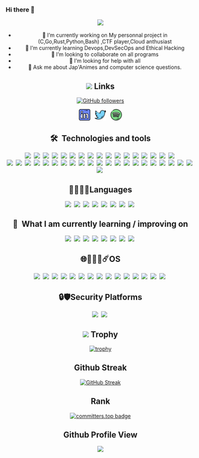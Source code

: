 ### Hi there 👋

<!--
**Tednoob17/Tednoob17** is a ✨ _special_ ✨ repository because its `README.md` (this file) appears on your GitHub profile.
-->

<div align='center'>

<img src="https://artfiles.alphacoders.com/608/60877.gif"/><br>

- 🔭 I’m currently working on My personnal project in (C,Go,Rust,Python,Bash) ,CTF player,Cloud anthusiast  <br>
- 🌱 I’m currently learning Devops,DevSecOps and Ethical Hacking  <br>
- 👯 I’m looking to collaborate on all programs <br>
- 🤔 I’m looking for help with all  <br>
- 💬 Ask me about Jap'Animes and  computer science questions. <br>
## <img height="40" src="https://raw.githubusercontent.com/innng/innng/master/assets/kyubey.gif"/> Links  
  
<!-- Github Badges begin-->
  <p align="center">
	  
[![GitHub followers](https://img.shields.io/github/followers/Tednoob17?style=social)](https://www.github.com/Tednoob17)
  <p/>
  <!-- Badges end -->
	
<!-- Social Badges begin-->
	
<p align='center'>
	
<a href="https://www.linkedin.com/in/ted-kouhouenou-48b042239/"><img height="30" src="https://raw.githubusercontent.com/Tednoob17/Tednoob17/master/linkedin.png?raw=true"></a>&nbsp;&nbsp;
<a href="https://twitter.com/Ted_Kouhouenou"><img height="30" src="https://raw.githubusercontent.com/Tednoob17/Tednoob17/master/twitter.png?raw=true"></a>&nbsp;&nbsp;
<a href="https://open.spotify.com/user/x5rvw7fydmgnl6ee29olitsxg"><img height="30" src="https://raw.githubusercontent.com/8bithemant/8bithemant/master/spotify.png?raw=true"></a>
	
</p>
  <!-- Github Badges end-->

## 🛠  Technologies and tools 

<img src ="https://img.shields.io/badge/Sonarqube-5190cf?style=for-the-badge&logo=sonarqube&logoColor=white"/>&nbsp; 
<img src="https://img.shields.io/badge/Amazon_AWS-FF9900?style=for-the-badge&logo=amazonaws&logoColor=white"/>&nbsp; 
<img src="ttps://img.shields.io/badge/Azure_DevOps-0078D7?style=for-the-badge&logo=azure-devops&logoColor=white"/>&nbsp; 
<img src="https://img.shields.io/badge/microsoft%20azure-0089D6?style=for-the-badge&logo=microsoft-azure&logoColor=white"/>&nbsp; 
<img src="https://img.shields.io/badge/Terraform-7B42BC?style=for-the-badge&logo=terraform&logoColor=white"/>&nbsp; 
<img src="https://img.shields.io/badge/MySQL-005C84?style=for-the-badge&logo=mysql&logoColor=white"/>&nbsp; 
<img src="https://img.shields.io/badge/PostgreSQL-316192?style=for-the-badge&logo=postgresql&logoColor=white"/>&nbsp; 
<img src="https://img.shields.io/badge/Exercism-009CAB?style=for-the-badge&logo=exercism&logoColor=white"/>&nbsp; 
<img src="https://img.shields.io/badge/Ansible-000000?style=for-the-badge&logo=ansible&logoColor=white"/>&nbsp; 
<img src="https://img.shields.io/badge/Apache-D22128?style=for-the-badge&logo=Apache&logoColor=white"/>&nbsp; 
<img src="https://img.shields.io/badge/Docker-2CA5E0?style=for-the-badge&logo=docker&logoColor=white"/>&nbsp; 
<img src="https://img.shields.io/badge/Django-092E20?style=for-the-badge&logo=django&logoColor=green"/>&nbsp; 
<img src="https://img.shields.io/badge/django%20rest-ff1709?style=for-the-badge&logo=django&logoColor=white"/>&nbsp; 
<img src="https://img.shields.io/badge/Flask-000000?style=for-the-badge&logo=flask&logoColor=white"/>&nbsp; 
<img src="https://img.shields.io/badge/GitHub%20Pages-222222?style=for-the-badge&logo=GitHub%20Pages&logoColor=white"/>&nbsp; 
<img src="https://img.shields.io/badge/GitBook-7B36ED?style=for-the-badge&logo=gitbook&logoColor=white"/>&nbsp; 
<img src="https://img.shields.io/badge/Hugo-FF4088?style=for-the-badge&logo=hugo&logoColor=white"/>&nbsp;  
<img src="https://img.shields.io/badge/Arduino_IDE-00979D?style=for-the-badge&logo=arduino&logoColor=white"/>&nbsp; 
<img src="https://img.shields.io/badge/CLion-000000?style=for-the-badge&logo=clion&logoColor=white"/>&nbsp; 
<img src="https://img.shields.io/badge/Emacs-%237F5AB6.svg?&style=for-the-badge&logo=gnu-emacs&logoColor=white"/>&nbsp; 
<img src="https://img.shields.io/badge/NeoVim-%2357A143.svg?&style=for-the-badge&logo=neovim&logoColor=white"/>&nbsp; 
<img src="https://img.shields.io/badge/PyCharm-000000.svg?&style=for-the-badge&logo=PyCharm&logoColor=white"/>&nbsp; 
<img src="https://img.shields.io/badge/VIM-%2311AB00.svg?&style=for-the-badge&logo=vim&logoColor=white"/>&nbsp; 
<img src="https://img.shields.io/badge/VSCode-0078D4?style=for-the-badge&logo=visual%20studio%20code&logoColor=white"/>&nbsp; 
<img src="https://img.shields.io/badge/Google%20Sheets-34A853?style=for-the-badge&logo=google-sheets&logoColor=white"/>&nbsp; 
<img src="https://img.shields.io/badge/Mastodon-6364FF?style=for-the-badge&logo=Mastodon&logoColor=white"/>&nbsp; 
<img src="https://img.shields.io/badge/Quora-%23B92B27.svg?&style=for-the-badge&logo=Quora&logoColor=white"/>&nbsp; 
<img src="https://img.shields.io/badge/Reddit-FF4500?style=for-the-badge&logo=reddit&logoColor=white"/>&nbsp; 
<img src="https://img.shields.io/badge/Stack_Overflow-FE7A16?style=for-the-badge&logo=stack-overflow&logoColor=white"/>&nbsp; 
<img src="https://img.shields.io/badge/GIT-E44C30?style=for-the-badge&logo=git&logoColor=white"/>&nbsp; 
<img src="https://img.shields.io/badge/GNU%20Bash-4EAA25?style=for-the-badge&logo=GNU%20Bash&logoColor=white"/>&nbsp; 
<img src="https://img.shields.io/badge/powershell-5391FE?style=for-the-badge&logo=powershell&logoColor=white"/>&nbsp; 
<img src="https://img.shields.io/badge/windows%20terminal-4D4D4D?style=for-the-badge&logo=windows%20terminal&logoColor=white"/>&nbsp; 
<img src="https://img.shields.io/badge/Vagrant-1868F2?style=for-the-badge&logo=Vagrant&logoColor=white"/>&nbsp; 
<img src="https://img.shields.io/badge/VirtualBox-21416b?style=for-the-badge&logo=VirtualBox&logoColor=white"/>&nbsp; 
<img src="https://img.shields.io/badge/VMware-231f20?style=for-the-badge&logo=VMware&logoColor=white"/>&nbsp; 
<img src="https://img.shields.io/badge/Tor_Browser-7D4698?style=for-the-badge&logo=Tor-Browser&logoColor=white"/>&nbsp; 
<img src="https://img.shields.io/badge/Sentry-black?style=for-the-badge&logo=Sentry&logoColor=#362D59"/>&nbsp; 
<img src="https://img.shields.io/badge/Jenkins-D24939?style=for-the-badge&logo=Jenkins&logoColor=white"/>&nbsp; 
	
	
## 🌅👨🏾‍💻Languages 
<img src="https://img.shields.io/badge/Markdown-000000?style=for-the-badge&logo=markdown&logoColor=white"/>&nbsp;
<img src="https://img.shields.io/badge/C-00599C?style=for-the-badge&logo=c&logoColor=white"/>&nbsp; 
<img src="https://img.shields.io/badge/CSS3-1572B6?style=for-the-badge&logo=css3&logoColor=white"/>&nbsp; 
<img src="https://img.shields.io/badge/HTML5-E34F26?style=for-the-badge&logo=html5&logoColor=white"/>&nbsp; 
<img src="https://img.shields.io/badge/JavaScript-323330?style=for-the-badge&logo=javascript&logoColor=F7DF1E"/>&nbsp; 
<img src="https://img.shields.io/badge/json-5E5C5C?style=for-the-badge&logo=json&logoColor=white"/>&nbsp; 
<img src="https://img.shields.io/badge/LaTeX-47A141?style=for-the-badge&logo=LaTeX&logoColor=white"/>&nbsp; 
<img src="https://img.shields.io/badge/Python-FFD43B?style=for-the-badge&logo=python&logoColor=blue"/>&nbsp; 

	
## 📖  What I am currently learning / improving on 

<img src="https://img.shields.io/badge/Rust-000000?style=for-the-badge&logo=rust&logoColor=white"/>&nbsp; 
<img src="https://img.shields.io/badge/Shell_Script-121011?style=for-the-badge&logo=gnu-bash&logoColor=white"/>&nbsp; 
<img src="https://img.shields.io/badge/npm-CB3837?style=for-the-badge&logo=npm&logoColor=white"/>&nbsp; 
<img src="https://img.shields.io/badge/Go-00ADD8?style=for-the-badge&logo=go&logoColor=white"/>&nbsp; 
<img src="https://img.shields.io/badge/Haskell-5D4F85?style=for-the-badge&logo=haskell&logoColor=white"/>&nbsp; 
<img src="https://img.shields.io/badge/Perl-39457E?style=for-the-badge&logo=perl&logoColor=white"/>&nbsp; 
<img src="https://img.shields.io/badge/Rust-black?style=for-the-badge&logo=rust&logoColor=#E57324"/>&nbsp; 
<img src="https://img.shields.io/badge/Solidity-e6e6e6?style=for-the-badge&logo=solidity&logoColor=black"/>&nbsp; 


	
## 🌐👨🏿‍🚀☄️OS 
<img src="https://img.shields.io/badge/Alpine_Linux-0D597F?style=for-the-badge&logo=alpine-linux&logoColor=white"/>&nbsp; 
<img src="https://img.shields.io/badge/Android-3DDC84?style=for-the-badge&logo=android&logoColor=white"/>&nbsp; 
<img src="https://img.shields.io/badge/Arch_Linux-1793D1?style=for-the-badge&logo=arch-linux&logoColor=white"/>&nbsp; 
<img src="https://img.shields.io/badge/Cent%20OS-262577?style=for-the-badge&logo=CentOS&logoColor=white"/>&nbsp; 
<img src="https://img.shields.io/badge/Debian-A81D33?style=for-the-badge&logo=debian&logoColor=white"/>&nbsp; 
<img src="https://img.shields.io/badge/Deepin-007CFF?style=for-the-badge&logo=deepin&logoColor=white"/>&nbsp; 
<img src="https://img.shields.io/badge/Fedora-294172?style=for-the-badge&logo=fedora&logoColor=white"/>&nbsp; 
<img src="https://img.shields.io/badge/Kali_Linux-557C94?style=for-the-badge&logo=kali-linux&logoColor=white"/>&nbsp; 
<img src="https://img.shields.io/badge/Linux-FCC624?style=for-the-badge&logo=linux&logoColor=black"/>&nbsp; 
<img src="https://img.shields.io/badge/Linux_Mint-87CF3E?style=for-the-badge&logo=linux-mint&logoColor=white"/>&nbsp; 
<img src="https://img.shields.io/badge/manjaro-35BF5C?style=for-the-badge&logo=manjaro&logoColor=white"/>&nbsp; 
<img src="https://img.shields.io/badge/Pop!_OS-48B9C7?style=for-the-badge&logo=Pop!_OS&logoColor=white"/>&nbsp; 
<img src="https://img.shields.io/badge/Red%20Hat-EE0000?style=for-the-badge&logo=redhat&logoColor=white"/>&nbsp; 
<img src="https://img.shields.io/badge/Tails%20-56347C?&style=for-the-badge&logo=tails&logoColor=white"/>&nbsp; 
<img src="https://img.shields.io/badge/Ubuntu-E95420?style=for-the-badge&logo=ubuntu&logoColor=white"/>&nbsp; 


	
## 🔒🛡️Security Platforms 
<img src="https://img.shields.io/badge/HackTheBox-111927?style=for-the-badge&logo=Hack%20The%20Box&logoColor=9FEF00"/>&nbsp; 
<img src="https://img.shields.io/badge/Snyk-4C4A73?style=for-the-badge&logo=snyk&logoColor=white"/>&nbsp; 



<!-- Trophy Badges begin-->
<p align='center'> 

## <img src="https://media.giphy.com/media/mGcNjsfWAjY5AEZNw6/giphy.gif" width="50"> Trophy 

[![trophy](https://github-profile-trophy.vercel.app/?username=Tednoob17&theme=onedark)](https://github.com/ryo-ma/github-profile-trophy)
</p>

 <!-- Github Badges end--> 
<!-- Github streak begin--> 

## Github Streak 
[![GitHub Streak](http://github-readme-streak-stats.herokuapp.com?user=Tednoob17&theme=onedark&hide_border=true)](https://git.io/streak-stats) 
  <!-- Github streak end-->

## Rank 
[![committers.top badge](https://user-badge.committers.top/benin/Tednoob17.svg)](https://user-badge.committers.top/benin/Tednoob17)


## Github Profile View 
  [](https://github-profile-trophy.vercel.app/?username=Tednoob17&margin-w=8)

  ![](https://komarev.com/ghpvc/?username=Tednoob17&style=flat-square) 
</div>
